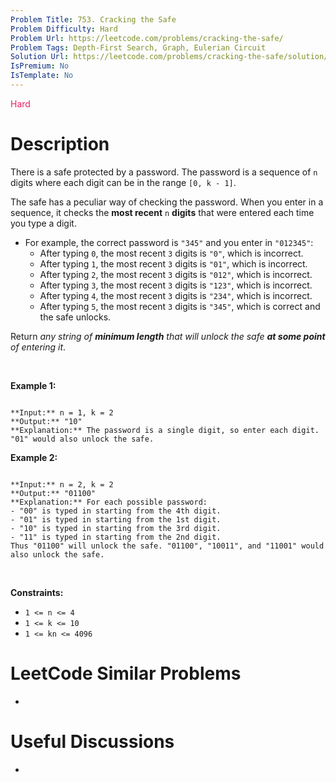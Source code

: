 ```yaml
---
Problem Title: 753. Cracking the Safe
Problem Difficulty: Hard
Problem Url: https://leetcode.com/problems/cracking-the-safe/
Problem Tags: Depth-First Search, Graph, Eulerian Circuit
Solution Url: https://leetcode.com/problems/cracking-the-safe/solution/
IsPremium: No
IsTemplate: No
---
```


<span style="color: rgb(233, 30, 99);">Hard</span>

# Description

There is a safe protected by a password. The password is a sequence of `n` digits where each digit can be in the range `[0, k - 1]`.


The safe has a peculiar way of checking the password. When you enter in a sequence, it checks the **most recent** `n` **digits** that were entered each time you type a digit.


* For example, the correct password is `"345"` and you enter in `"012345"`:
	+ After typing `0`, the most recent `3` digits is `"0"`, which is incorrect.
	+ After typing `1`, the most recent `3` digits is `"01"`, which is incorrect.
	+ After typing `2`, the most recent `3` digits is `"012"`, which is incorrect.
	+ After typing `3`, the most recent `3` digits is `"123"`, which is incorrect.
	+ After typing `4`, the most recent `3` digits is `"234"`, which is incorrect.
	+ After typing `5`, the most recent `3` digits is `"345"`, which is correct and the safe unlocks.


Return *any string of **minimum length** that will unlock the safe **at some point** of entering it*.


 


**Example 1:**



```

**Input:** n = 1, k = 2
**Output:** "10"
**Explanation:** The password is a single digit, so enter each digit. "01" would also unlock the safe.

```

**Example 2:**



```

**Input:** n = 2, k = 2
**Output:** "01100"
**Explanation:** For each possible password:
- "00" is typed in starting from the 4th digit.
- "01" is typed in starting from the 1st digit.
- "10" is typed in starting from the 3rd digit.
- "11" is typed in starting from the 2nd digit.
Thus "01100" will unlock the safe. "01100", "10011", and "11001" would also unlock the safe.

```

 


**Constraints:**


* `1 <= n <= 4`
* `1 <= k <= 10`
* `1 <= kn <= 4096`




# LeetCode Similar Problems

- []()

# Useful Discussions

- []()
